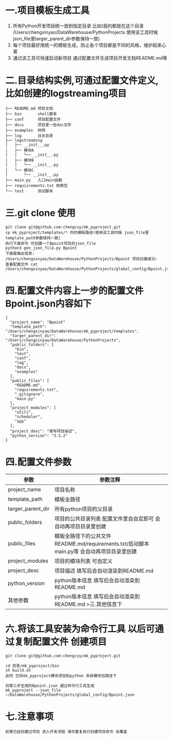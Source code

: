 # 一.项目模板生成工具

1. 所有Python开发项目统一放到指定目录 比如(我的都放在这个目录 /Users/chengxinyao/DataWarehouse/PythonProjects 使用该工具时候 json_file里targer_parent_dir参数保持一致)
2. 每个项目最好用统一的模板生成，防止各个项目都是不同的风格，维护起来心累
3. 通过该工具可快速启动新项目 通过配置文件生成项目开发文档README.md等

# 二.目录结构实例,可通过配置文件定义,比如创建的logstreaming项目

```
├── README.md 项目文档
├── bin       shell脚本
├── conf      项目配置文件
├── docs      项目里一些doc文件
├── examples  样例
├── log       日志目录
├── logstreaming
│   ├── __init__.py
│   ├── 模块A
│   │   └── __init__.py
│   ├── 模块B
│   │   └── __init__.py
│   └── 模块C
│       └── __init__.py
├── main.py   入口main函数
├── requiirements.txt 依赖包
└── test      测试脚本
```

# 三.git clone 使用

```
git clone git@github.com:chengcxy/mk_pyproject.git
cp mk_pyproject/templates/* 你的模板路径(使用该工具时候 json_file里template_path参数保持一致)
执行下面命令 可创建一个Bpoint项目的json_file
python3 gen_json_file.py Bpoint
下面是输出信息:
/Users/chengxinyao/DataWarehouse/PythonProjects/Bpoint 项目创建成功~
查看配置文件 cat /Users/chengxinyao/DataWarehouse/PythonProjects/global_config/Bpoint.json
```

# 四.配置文件内容上一步的配置文件Bpoint.json内容如下

```
{
  "project_name": "Bpoint"
  "template_path": "/Users/chengxinyao/DataWarehouse/mk_pyproject/templates",
  "targer_parent_dir": "/Users/chengxinyao/DataWarehouse/PythonProjects",
  "public_folders": [
    "bin",
    "test",
    "conf",
    "log",
    "docs",
    "examples"
  ],
  "public_files": [
    "README.md",
    "requirements.txt",
    ".gitignore",
    "main.py"
  ],
  "project_modules": [
    "utils",
    "scheduler",
    "app"
  ],
  "project_desc": "填写项目描述",
  "python_version": "3.5.2"
}

```

# 四.配置文件参数

|参数|参数注释
|---|---
|project_name|项目名称
|template_path|模板全路径
|targer_parent_dir|所有python项目的父目录
|public_folders|项目的公共目录列表 配置文件里自自定即可 会自动再项目目录里创建
|public_files|模板全路径下的公共文件 README.md/requirements.txt/启动脚本main.py等 会自动再项目目录里创建
|project_modules|项目的模块列表 可自定义
|project_desc|项目描述 填写后会自动渲染到README.md
|python_version|python版本信息 填写后会自动渲染到README.md
|其他参数|python版本信息 填写后会自动渲染到README.md >三.其他信息下

# 六.将该工具安装为命令行工具 以后可通过复制配置文件 创建项目

```
git clone git@github.com:chengcxy/mk_pyproject.git

cd 目录/mk_pyproject/bin
sh build.sh
此时 已将mk_pyproject模块添加到python 系统模块包路径下

将第三步生成的Bpoint.json 通过命令行工具生成
mk_pyproject --json_file ~/DataWarehouse/PythonProjects/global_config/Bpoint.json
```

# 七.注意事项

```
如果已经创建过项目 进入开发流程 请勿重复执行创建项目命令 会覆盖
```

